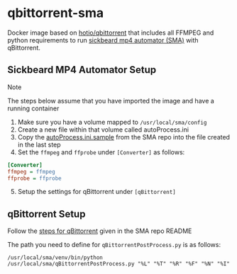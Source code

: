 # qbittorrent-sma
Docker image based on [hotio/qbittorrent](https://hotio.dev/containers/qbittorrent/) that includes all FFMPEG and python requirements to run [sickbeard mp4 automator (SMA)](https://github.com/mdhiggins/sickbeard_mp4_automator) with qBittorrent.

## Sickbeard MP4 Automator Setup

> [!NOTE]
> The steps below assume that you have imported the image and have a running container

1. Make sure you have a volume mapped to `/usr/local/sma/config`
2. Create a new file within that volume called autoProcess.ini
3. Copy the [autoProcess.ini.sample](https://github.com/mdhiggins/sickbeard_mp4_automator/blob/master/setup/autoProcess.ini.sample) from the SMA repo into the file created in the last step
4. Set the `ffmpeg` and `ffprobe` under `[Converter]` as follows:
```ini
[Converter]
ffmpeg = ffmpeg
ffprobe = ffprobe
```
5. Setup the settings for qBittorrent under `[qBittorrent]`

## qBittorrent Setup

Follow the [steps for qBittorrent](https://github.com/mdhiggins/sickbeard_mp4_automator?tab=readme-ov-file#qbittorrent-setup) given in the SMA repo README

The path you need to define for `qBittorrentPostProcess.py` is as follows: 
```
/usr/local/sma/venv/bin/python /usr/local/sma/qBittorrentPostProcess.py "%L" "%T" "%R" "%F" "%N" "%I"
```
